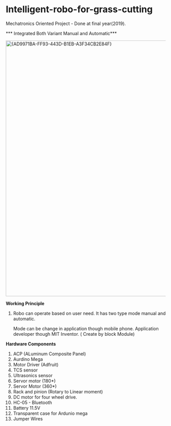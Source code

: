# Intelligent-robo-for-grass-cutting
Mechatronics Oriented Project - Done at final year(2019).

*** Integrated Both Variant Manual and Automatic***

<img width="630" height="803" alt="{AD9971BA-FF93-443D-B1EB-A3F34CB2E84F}" src="https://github.com/user-attachments/assets/47db897e-58dd-4441-a035-ec5a2eba8645" />

**Working Principle**
1. Robo can operate based on user need. It has two type mode manual and automatic.

   Mode can be change in application though mobile phone.
   Application developer though MIT Inventor. ( Create by block Module)
   

   



**Hardware Components**
1. ACP (ALuminum Composite Panel)
2. Aurdino Mega
3. Motor Driver (Adfruit)
4. TCS sensor
5. Ultrasonics sensor
6. Servor motor (180*)
7. Servor Motor (360*)
8. Rack and pinion (Rotary to Linear moment)
9. DC motor for four wheel drive.
10. HC-05 - Bluetooth
11. Battery 11.5V
12. Transparent case for Ardunio mega
13. Jumper Wires

